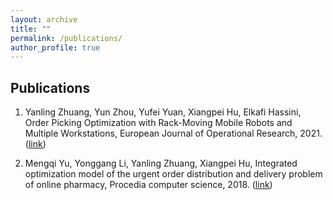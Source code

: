 ```yaml
---
layout: archive
title: ""
permalink: /publications/
author_profile: true
---
```


## Publications

1. Yanling Zhuang, Yun Zhou, Yufei Yuan, Xiangpei Hu, Elkafi Hassini, Order Picking Optimization with Rack-Moving Mobile Robots and Multiple Workstations, European Journal of Operational Research, 2021. (<u><a href="https://doi.org/10.1016/j.ejor.2021.08.003">link</a></u>)

2. Mengqi Yu, Yonggang Li, Yanling Zhuang, Xiangpei Hu, Integrated optimization model of the urgent order distribution and delivery problem of online pharmacy, Procedia computer science, 2018. (<u><a href="https://doi.org/10.1016/j.procs.2018.08.067">link</a></u>)
